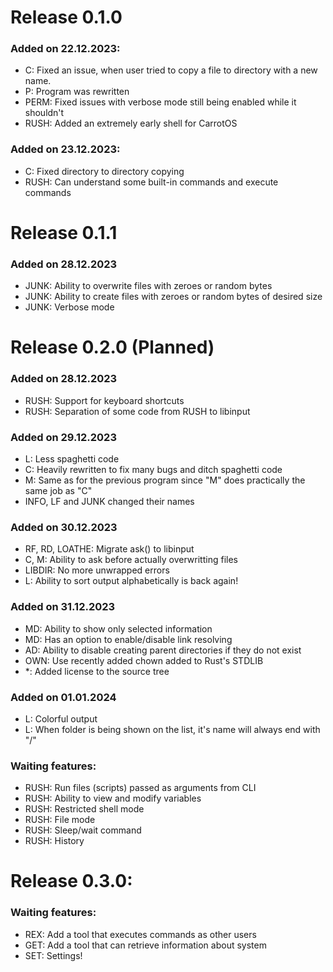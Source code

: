 
# Release 0.1.0

### Added on 22.12.2023:
- C: Fixed an issue, when user tried to copy a file to directory with a new name.
- P: Program was rewritten
- PERM: Fixed issues with verbose mode still being enabled while it shouldn't
- RUSH: Added an extremely early shell for CarrotOS

### Added on 23.12.2023:
- C: Fixed directory to directory copying
- RUSH: Can understand some built-in commands and execute commands 

# Release 0.1.1

### Added on 28.12.2023

- JUNK: Ability to overwrite files with zeroes or random bytes
- JUNK: Ability to create files with zeroes or random bytes of desired size
- JUNK: Verbose mode

# Release 0.2.0 (Planned)

### Added on 28.12.2023

- RUSH: Support for keyboard shortcuts
- RUSH: Separation of some code from RUSH to libinput

### Added on 29.12.2023

- L: Less spaghetti code
- C: Heavily rewritten to fix many bugs and ditch spaghetti code
- M: Same as for the previous program since "M" does practically the same job as "C"
- INFO, LF and JUNK changed their names

### Added on 30.12.2023

- RF, RD, LOATHE: Migrate ask() to libinput
- C, M: Ability to ask before actually overwritting files
- LIBDIR: No more unwrapped errors
- L: Ability to sort output alphabetically is back again!

### Added on 31.12.2023

- MD: Ability to show only selected information
- MD: Has an option to enable/disable link resolving
- AD: Ability to disable creating parent directories if they do not exist
- OWN: Use recently added chown added to Rust's STDLIB
- *: Added license to the source tree

### Added on 01.01.2024
- L: Colorful output
- L: When folder is being shown on the list, it's name will always end with "/"

### Waiting features:

- RUSH: Run files (scripts) passed as arguments from CLI
- RUSH: Ability to view and modify variables
- RUSH: Restricted shell mode
- RUSH: File mode
- RUSH: Sleep/wait command
- RUSH: History

# Release 0.3.0:

### Waiting features:

- REX: Add a tool that executes commands as other users
- GET: Add a tool that can retrieve information about system
- SET: Settings!